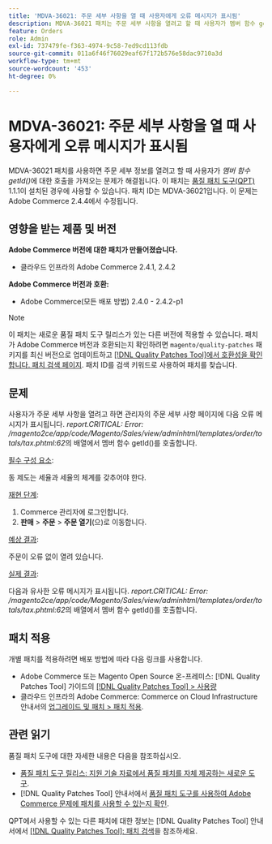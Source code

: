 ```yaml
---
title: 'MDVA-36021: 주문 세부 사항을 열 때 사용자에게 오류 메시지가 표시됨'
description: MDVA-36021 패치는 주문 세부 사항을 열려고 할 때 사용자가 멤버 함수 getId()* 오류 메시지에 *호출을 가져오는 문제를 해결합니다. 이 패치는 [Quality Patches Tool (QPT)](https://experienceleague.adobe.com/ko/docs/commerce-operations/tools/quality-patches-tool/quality-patches-tool-to-self-serve-quality-patches) 1.1.1이 설치된 경우 사용할 수 있습니다. 패치 ID는 MDVA-36021입니다. 이 문제는 Adobe Commerce 2.4.4에서 수정됩니다.
feature: Orders
role: Admin
exl-id: 737479fe-f363-4974-9c58-7ed9cd113fdb
source-git-commit: 011a6f46f76029eaf67f172b576e58dac9710a3d
workflow-type: tm+mt
source-wordcount: '453'
ht-degree: 0%

---
```


# MDVA-36021: 주문 세부 사항을 열 때 사용자에게 오류 메시지가 표시됨

MDVA-36021 패치를 사용하면 주문 세부 정보를 열려고 할 때 사용자가 *멤버 함수 getId()*&#x200B;에 대한 호출을 가져오는 문제가 해결됩니다. 이 패치는 [품질 패치 도구(QPT)](https://experienceleague.adobe.com/ko/docs/commerce-operations/tools/quality-patches-tool/quality-patches-tool-to-self-serve-quality-patches) 1.1.1이 설치된 경우에 사용할 수 있습니다. 패치 ID는 MDVA-36021입니다. 이 문제는 Adobe Commerce 2.4.4에서 수정됩니다.

## 영향을 받는 제품 및 버전

**Adobe Commerce 버전에 대한 패치가 만들어졌습니다.**

* 클라우드 인프라의 Adobe Commerce 2.4.1, 2.4.2

**Adobe Commerce 버전과 호환:**

* Adobe Commerce(모든 배포 방법) 2.4.0 - 2.4.2-p1

>[!NOTE]
>
>이 패치는 새로운 품질 패치 도구 릴리스가 있는 다른 버전에 적용할 수 있습니다. 패치가 Adobe Commerce 버전과 호환되는지 확인하려면 `magento/quality-patches` 패키지를 최신 버전으로 업데이트하고 [[!DNL Quality Patches Tool]에서 호환성을 확인합니다. 패치 검색 페이지](https://experienceleague.adobe.com/ko/docs/commerce-operations/tools/quality-patches-tool/quality-patches-tool-to-self-serve-quality-patches). 패치 ID를 검색 키워드로 사용하여 패치를 찾습니다.

## 문제

사용자가 주문 세부 사항을 열려고 하면 관리자의 주문 세부 사항 페이지에 다음 오류 메시지가 표시됩니다. *report.CRITICAL: Error: /magento2ce/app/code/Magento/Sales/view/adminhtml/templates/order/totals/tax.phtml:62*&#x200B;의 배열에서 멤버 함수 getId()를 호출합니다.

<u>필수 구성 요소</u>:

동 제도는 세율과 세율의 체계를 갖추어야 한다.

<u>재현 단계</u>:

1. Commerce 관리자에 로그인합니다.
1. **판매** > **주문** > **주문 열기**(으)로 이동합니다.

<u>예상 결과</u>:

주문이 오류 없이 열려 있습니다.

<u>실제 결과</u>:

다음과 유사한 오류 메시지가 표시됩니다. *report.CRITICAL: Error: /magento2ce/app/code/Magento/Sales/view/adminhtml/templates/order/totals/tax.phtml:62*&#x200B;의 배열에서 멤버 함수 getId()를 호출합니다.

## 패치 적용

개별 패치를 적용하려면 배포 방법에 따라 다음 링크를 사용합니다.

* Adobe Commerce 또는 Magento Open Source 온-프레미스: [!DNL Quality Patches Tool] 가이드의 [[!DNL Quality Patches Tool] > 사용량](/help/tools/quality-patches-tool/usage.md)
* 클라우드 인프라의 Adobe Commerce: Commerce on Cloud Infrastructure 안내서의 [업그레이드 및 패치 > 패치 적용](https://experienceleague.adobe.com/docs/commerce-cloud-service/user-guide/develop/upgrade/apply-patches.html?lang=ko).

## 관련 읽기

품질 패치 도구에 대한 자세한 내용은 다음을 참조하십시오.

* [품질 패치 도구 릴리스: 지원 기술 자료에서 품질 패치를 자체 제공하는 새로운 도구](https://experienceleague.adobe.com/ko/docs/commerce-operations/tools/quality-patches-tool/quality-patches-tool-to-self-serve-quality-patches).
* [!DNL Quality Patches Tool] 안내서에서 [품질 패치 도구를 사용하여 Adobe Commerce 문제에 패치를 사용할 수 있는지 확인](/help/tools/quality-patches-tool/patches-available-in-qpt/check-patch-for-magento-issue-with-magento-quality-patches.md).

QPT에서 사용할 수 있는 다른 패치에 대한 정보는 [!DNL Quality Patches Tool] 안내서에서 [[!DNL Quality Patches Tool]: 패치 검색](https://experienceleague.adobe.com/tools/commerce-quality-patches/index.html?lang=ko)을 참조하세요.
